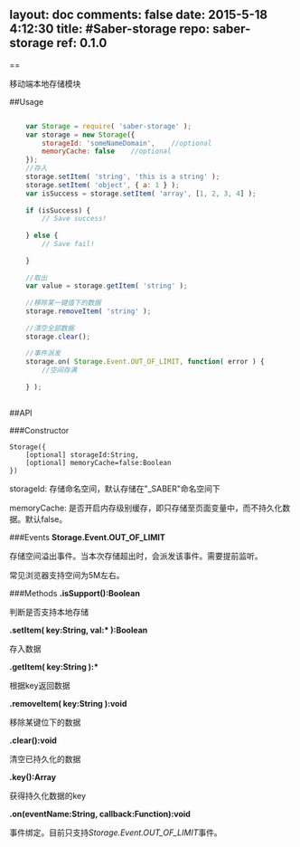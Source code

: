 layout: doc
comments: false
date: 2015-5-18 4:12:30
title: #Saber-storage
repo: saber-storage
ref: 0.1.0
---

==
   
移动端本地存储模块
  
##Usage
```javascript

	var Storage = require( 'saber-storage' );
	var storage = new Storage({
	    storageId: 'someNameDomain',    //optional
	    memoryCache: false    //optional
	});
	//存入
	storage.setItem( 'string', 'this is a string' );
	storage.setItem( 'object', { a: 1 } );
	var isSuccess = storage.setItem( 'array', [1, 2, 3, 4] );
	
	if (isSuccess) {
	    // Save success!
	    
	} else {
	    // Save fail!
	
	}
	
	//取出
	var value = storage.getItem( 'string' );
	
	//移除某一键值下的数据
	storage.removeItem( 'string' );
	
	//清空全部数据
	storage.clear();
	
	//事件派发
	storage.on( Storage.Event.OUT_OF_LIMIT, function( error ) {
	    //空间存满
	    
	} );
	
```
   
##API
  
###Constructor

    Storage({
        [optional] storageId:String,
        [optional] memoryCache=false:Boolean
    })
    
storageId: 存储命名空间，默认存储在"_SABER"命名空间下

memoryCache: 是否开启内存级别缓存，即只存储至页面变量中，而不持久化数据。默认false。

###Events
__Storage.Event.OUT_OF_LIMIT__

存储空间溢出事件。当本次存储超出时，会派发该事件。需要提前监听。

常见浏览器支持空间为5M左右。

###Methods
__.isSupport():Boolean__

判断是否支持本地存储

__.setItem( key:String, val:\* ):Boolean__

存入数据

__.getItem( key:String ):\*__

根据key返回数据

__.removeItem( key:String ):void__

移除某键位下的数据

__.clear():void__

清空已持久化的数据
 
__.key():Array__

获得持久化数据的key

__.on(eventName:String, callback:Function):void__

事件绑定。目前只支持*Storage.Event.OUT_OF_LIMIT*事件。